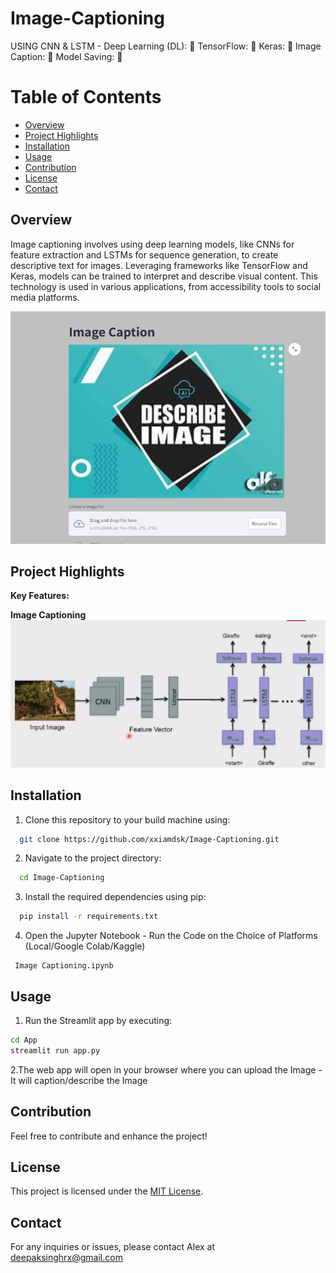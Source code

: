 # Image-Captioning

USING CNN & LSTM - Deep Learning (DL): 🤖
TensorFlow: 🔧
Keras: 🧩
Image Caption: 📝
Model Saving: 💾

# Table of Contents

- [Overview](#overview)
- [Project Highlights](#Project-Highlights)
- [Installation](#Installation)
- [Usage](#Usage)
- [Contribution](#contribution)
- [License](#license)
- [Contact](#contact)

## Overview 
Image captioning involves using deep learning models, like CNNs for feature extraction and LSTMs for sequence generation, to create descriptive text for images. 
Leveraging frameworks like TensorFlow and Keras, models can be trained to interpret and describe visual content. 
This technology is used in various applications, from accessibility tools to social media platforms.

![](App-View.png)

## Project Highlights

**Key Features:**

**Image Captioning**
![](Image-Caption.png)

## Installation

1. Clone this repository to your build machine using:

```bash
  git clone https://github.com/xxiamdsk/Image-Captioning.git
```
2. Navigate to the project directory:

```bash
  cd Image-Captioning
```
3. Install the required dependencies using pip:

```bash
  pip install -r requirements.txt
```

4. Open the Jupyter Notebook - Run the Code on the Choice of Platforms (Local/Google Colab/Kaggle)

```   
 Image Captioning.ipynb
```
## Usage

1. Run the Streamlit app by executing:
```bash
cd App
streamlit run app.py
```

2.The web app will open in your browser where you can upload the Image - It will caption/describe the Image

## Contribution

Feel free to contribute and enhance the project!

## License
This project is licensed under the [MIT License](LICENSE).

## Contact
For any inquiries or issues, please contact Alex at deepaksinghrx@gmail.com

